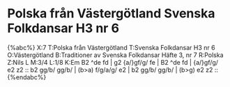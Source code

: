 # Polska från Västergötland Svenska Folkdansar H3 nr 6

{%abc%}
X:7
T:Polska från Västergötland
T:Svenska Folkdansar H3 nr 6
O:Västergötland
B:Traditioner av Svenska Folkdansar Häfte 3, nr 7
R:Polska
Z:Nils L
M:3/4
L:1/8
K:Em
B2 ^de fd | g2 {a/}gf/g/ fe | B2 ^de fd | {a/}gf/g/ e2 z2 ::
b2 gg/b/ gg/b/ | (b>a) f/g/a/g/ e2 | b2 gg/b/ gg/b/ | (b>g) e2 z2 ::
{%endabc%}
